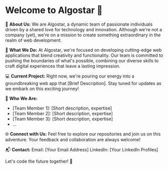 # Welcome to Algostar 🚀

🌟 **About Us:**
We are Algostar, a dynamic team of passionate individuals driven by a shared love for technology and innovation. Although we're not a company (yet), we're on a mission to create something extraordinary in the realm of web development.

🚀 **What We Do:**
At Algostar, we're focused on developing cutting-edge web applications that blend creativity and functionality. Our team is committed to pushing the boundaries of what's possible, combining our diverse skills to craft digital experiences that leave a lasting impression.

💻 **Current Project:**
Right now, we're pouring our energy into a groundbreaking web app that [Brief Description]. Stay tuned for updates as we embark on this exciting journey!

👥 **Who We Are:**
- [Team Member 1]: [Short description, expertise]
- [Team Member 2]: [Short description, expertise]
- [Team Member 3]: [Short description, expertise]
- ...

🌐 **Connect with Us:**
Feel free to explore our repositories and join us on this adventure. Your feedback and collaboration are always welcome!

📬 **Contact:**
Email: [Your Email Address]
LinkedIn: [Your LinkedIn Profiles]

Let's code the future together! 🚀
